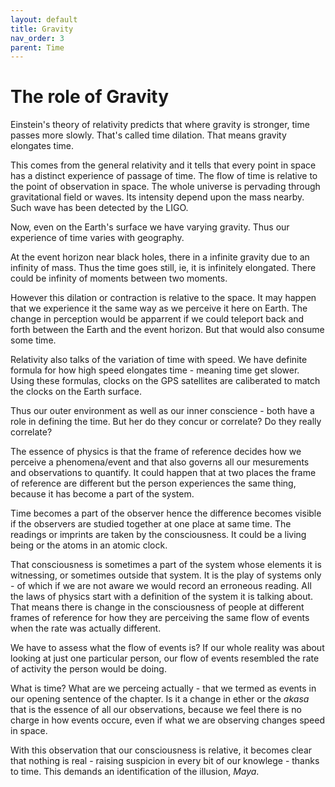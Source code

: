 ```yaml
---
layout: default
title: Gravity
nav_order: 3
parent: Time
---
```


# The role of Gravity

Einstein's theory of relativity predicts that where gravity is stronger, time passes more slowly. That's called time dilation. That means gravity elongates time.

This comes from the general relativity and it tells that every point in space has a distinct experience of passage of time. The flow of time is relative to the point of observation in space. The whole universe is pervading through gravitational field or waves. Its intensity depend upon the mass nearby. Such wave has been detected by the LIGO. 

Now, even on the Earth's surface we have varying gravity. Thus our experience of time varies with geography.

At the event horizon near black holes, there in a infinite gravity due to an infinity of mass. Thus the time goes still, ie, it is infinitely elongated. There could be infinity of moments between two moments. 

However this dilation or contraction is relative to the space. It may happen that we experience it the same way as we perceive it here on Earth. The change in perception would be apparrent if we could teleport back and forth between the Earth and the event horizon. But that would also consume some time.

Relativity also talks of the variation of time with speed. We have definite formula for how high speed elongates time - meaning time get slower. Using these formulas, clocks on the GPS satellites are caliberated to match the clocks on the Earth surface.

Thus our outer environment as well as our inner conscience - both have a role in defining the time. But her do they concur or correlate? Do they really correlate? 

The essence of physics is that the frame of reference decides how we perceive a phenomena/event and that also governs all our mesurements and observations to quantify. It could happen that at two places the frame of reference are different but the person experiences the same thing, because it has become a part of the system. 

Time becomes a part of the observer hence the difference becomes visible if the observers are studied together at one place at same time. The readings or imprints are taken by the consciousness. It could be a living being or the atoms in an atomic clock. 

That consciousness is sometimes a part of the system whose elements it is witnessing, or sometimes outside that system. It is the play of systems only - of which if we are not aware we would record an erroneous reading. All the laws of physics start with a definition of the system it is talking about. That means there is change in the consciousness of people at different frames of reference for how they are perceiving the same flow of events when the rate was actually different. 

We have to assess what the flow of events is? If our whole reality was about looking at just one particular person, our flow of events resembled the rate of activity the person would be doing.

What is time? What are we perceing actually - that we termed as events in our opening sentence of the chapter. Is it a change in ether or the *akasa* that is the essence of all our observations, because we feel there is no charge in how events occure, even if what we are observing changes speed in space. 

With this observation that our consciousness is relative, it becomes clear that nothing is real - raising suspicion in every bit of our knowlege - thanks to time. This demands an identification of the illusion, *Maya*.
